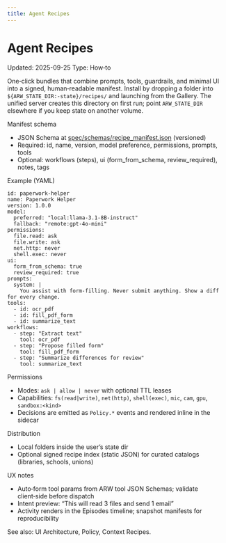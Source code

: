 ```yaml
---
title: Agent Recipes
---
```


# Agent Recipes
Updated: 2025-09-25
Type: How‑to

One‑click bundles that combine prompts, tools, guardrails, and minimal UI into a signed, human‑readable manifest. Install by dropping a folder into `${ARW_STATE_DIR:-state}/recipes/` and launching from the Gallery. The unified server creates this directory on first run; point `ARW_STATE_DIR` elsewhere if you keep state on another volume.

Manifest schema
- JSON Schema at [spec/schemas/recipe_manifest.json](https://github.com/t3hw00t/ARW/blob/main/spec/schemas/recipe_manifest.json) (versioned)
- Required: id, name, version, model preference, permissions, prompts, tools
- Optional: workflows (steps), ui (form_from_schema, review_required), notes, tags

Example (YAML)
```
id: paperwork-helper
name: Paperwork Helper
version: 1.0.0
model:
  preferred: "local:llama-3.1-8B-instruct"
  fallback: "remote:gpt-4o-mini"
permissions:
  file.read: ask
  file.write: ask
  net.http: never
  shell.exec: never
ui:
  form_from_schema: true
  review_required: true
prompts:
  system: |
    You assist with form-filling. Never submit anything. Show a diff for every change.
tools:
  - id: ocr_pdf
  - id: fill_pdf_form
  - id: summarize_text
workflows:
  - step: "Extract text"
    tool: ocr_pdf
  - step: "Propose filled form"
    tool: fill_pdf_form
  - step: "Summarize differences for review"
    tool: summarize_text
```

Permissions
- Modes: `ask | allow | never` with optional TTL leases
- Capabilities: `fs(read|write)`, `net(http)`, `shell(exec)`, `mic`, `cam`, `gpu`, `sandbox:<kind>`
- Decisions are emitted as `Policy.*` events and rendered inline in the sidecar

Distribution
- Local folders inside the user’s state dir
- Optional signed recipe index (static JSON) for curated catalogs (libraries, schools, unions)

UX notes
- Auto‑form tool params from ARW tool JSON Schemas; validate client‑side before dispatch
- Intent preview: “This will read 3 files and send 1 email”
- Activity renders in the Episodes timeline; snapshot manifests for reproducibility

See also: UI Architecture, Policy, Context Recipes.
